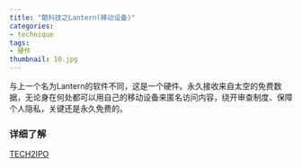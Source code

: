 ```yaml
---
title: "酷科技之Lantern(移动设备)"
categories: 
- technique
tags: 
- 硬件
thumbnail: 10.jpg
---
```

与上一个名为Lantern的软件不同，这是一个硬件。永久接收来自太空的免费数据，无论身在何处都可以用自己的移动设备来匿名访问内容，绕开审查制度、保障个人隐私，关键还是永久免费的。<!--more-->

### 详细了解
[TECH2IPO](http://tech2ipo.com/92262)